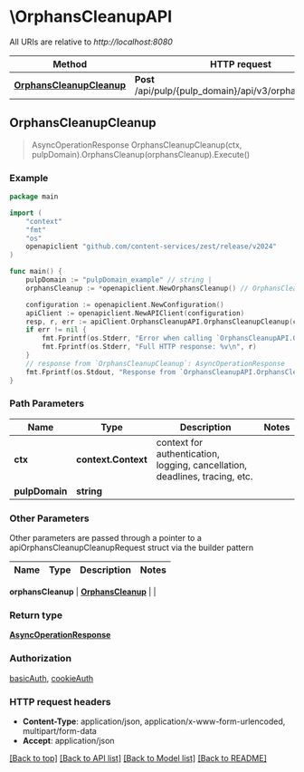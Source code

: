# \OrphansCleanupAPI

All URIs are relative to *http://localhost:8080*

Method | HTTP request | Description
------------- | ------------- | -------------
[**OrphansCleanupCleanup**](OrphansCleanupAPI.md#OrphansCleanupCleanup) | **Post** /api/pulp/{pulp_domain}/api/v3/orphans/cleanup/ | 



## OrphansCleanupCleanup

> AsyncOperationResponse OrphansCleanupCleanup(ctx, pulpDomain).OrphansCleanup(orphansCleanup).Execute()





### Example

```go
package main

import (
	"context"
	"fmt"
	"os"
	openapiclient "github.com/content-services/zest/release/v2024"
)

func main() {
	pulpDomain := "pulpDomain_example" // string | 
	orphansCleanup := *openapiclient.NewOrphansCleanup() // OrphansCleanup | 

	configuration := openapiclient.NewConfiguration()
	apiClient := openapiclient.NewAPIClient(configuration)
	resp, r, err := apiClient.OrphansCleanupAPI.OrphansCleanupCleanup(context.Background(), pulpDomain).OrphansCleanup(orphansCleanup).Execute()
	if err != nil {
		fmt.Fprintf(os.Stderr, "Error when calling `OrphansCleanupAPI.OrphansCleanupCleanup``: %v\n", err)
		fmt.Fprintf(os.Stderr, "Full HTTP response: %v\n", r)
	}
	// response from `OrphansCleanupCleanup`: AsyncOperationResponse
	fmt.Fprintf(os.Stdout, "Response from `OrphansCleanupAPI.OrphansCleanupCleanup`: %v\n", resp)
}
```

### Path Parameters


Name | Type | Description  | Notes
------------- | ------------- | ------------- | -------------
**ctx** | **context.Context** | context for authentication, logging, cancellation, deadlines, tracing, etc.
**pulpDomain** | **string** |  | 

### Other Parameters

Other parameters are passed through a pointer to a apiOrphansCleanupCleanupRequest struct via the builder pattern


Name | Type | Description  | Notes
------------- | ------------- | ------------- | -------------

 **orphansCleanup** | [**OrphansCleanup**](OrphansCleanup.md) |  | 

### Return type

[**AsyncOperationResponse**](AsyncOperationResponse.md)

### Authorization

[basicAuth](../README.md#basicAuth), [cookieAuth](../README.md#cookieAuth)

### HTTP request headers

- **Content-Type**: application/json, application/x-www-form-urlencoded, multipart/form-data
- **Accept**: application/json

[[Back to top]](#) [[Back to API list]](../README.md#documentation-for-api-endpoints)
[[Back to Model list]](../README.md#documentation-for-models)
[[Back to README]](../README.md)

